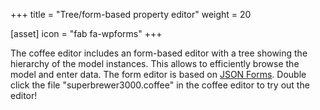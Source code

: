 +++
title = "Tree/form-based property editor"
weight = 20

[asset]
  icon = "fab fa-wpforms"
+++

The coffee editor includes an form-based editor with a tree showing the hierarchy of the model instances. This allows to efficiently browse the model and enter data. The form editor is based on [JSON Forms](https://jsonforms.io). Double click the file "superbrewer3000.coffee" in the coffee editor to try out the editor!
